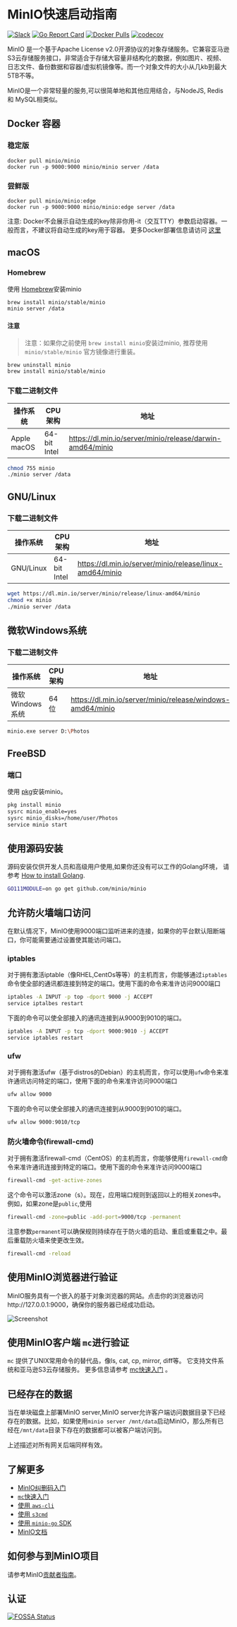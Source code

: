 # MinIO快速启动指南
[![Slack](https://slack.min.io/slack?type=svg)](https://slack.min.io) [![Go Report Card](https://goreportcard.com/badge/minio/minio)](https://goreportcard.com/report/minio/minio) [![Docker Pulls](https://img.shields.io/docker/pulls/minio/minio.svg?maxAge=604800)](https://hub.docker.com/r/minio/minio/) [![codecov](https://codecov.io/gh/minio/minio/branch/master/graph/badge.svg)](https://codecov.io/gh/minio/minio)

MinIO 是一个基于Apache License v2.0开源协议的对象存储服务。它兼容亚马逊S3云存储服务接口，非常适合于存储大容量非结构化的数据，例如图片、视频、日志文件、备份数据和容器/虚拟机镜像等。而一个对象文件的大小从几kb到最大5TB不等。

MinIO是一个非常轻量的服务,可以很简单地和其他应用结合，与NodeJS, Redis 和 MySQL相类似。

## Docker 容器
### 稳定版
```
docker pull minio/minio
docker run -p 9000:9000 minio/minio server /data
```

### 尝鲜版
```
docker pull minio/minio:edge
docker run -p 9000:9000 minio/minio:edge server /data
```
注意: Docker不会展示自动生成的key除非你用-it（交互TTY）参数启动容器。一般而言，不建议将自动生成的key用于容器。
更多Docker部署信息请访问 [这里](https://docs.min.io/cn/minio-docker-quickstart-guide)

## macOS
### Homebrew
使用 [Homebrew](http://brew.sh/)安装minio

```sh
brew install minio/stable/minio
minio server /data
```
#### 注意
> 注意：如果你之前使用 `brew install minio`安装过minio, 推荐使用 `minio/stable/minio` 官方镜像进行重装。

```sh
brew uninstall minio
brew install minio/stable/minio
```

### 下载二进制文件
| 操作系统    | CPU架构      | 地址                                                        |
| ----------  | --------     | ------                                                      |
| Apple macOS | 64-bit Intel | https://dl.min.io/server/minio/release/darwin-amd64/minio |
```sh
chmod 755 minio
./minio server /data
```

## GNU/Linux
### 下载二进制文件
| 操作系统   | CPU架构      | 地址                                                       |
| ---------- | --------     | ------                                                     |
| GNU/Linux  | 64-bit Intel | https://dl.min.io/server/minio/release/linux-amd64/minio |
```sh
wget https://dl.min.io/server/minio/release/linux-amd64/minio
chmod +x minio
./minio server /data
```

## 微软Windows系统
### 下载二进制文件
| 操作系统        | CPU架构  | 地址                                                             |
| ----------      | -------- | ------                                                           |
| 微软Windows系统 | 64位     | https://dl.min.io/server/minio/release/windows-amd64/minio |
```sh
minio.exe server D:\Photos
```

## FreeBSD
### 端口
使用 [pkg](https://github.com/freebsd/pkg)安装minio。

```sh
pkg install minio
sysrc minio_enable=yes
sysrc minio_disks=/home/user/Photos
service minio start
```

## 使用源码安装
源码安装仅供开发人员和高级用户使用,如果你还没有可以工作的Golang环境， 请参考 [How to install Golang](https://docs.min.io/cn/how-to-install-golang).

```sh
GO111MODULE=on go get github.com/minio/minio
```

## 允许防火墙端口访问  
在默认情况下，MinIO使用9000端口监听进来的连接，如果你的平台默认阻断端口，你可能需要通过设置使其能访问端口。

### iptables
对于拥有激活iptable（像RHEL,CentOs等等）的主机而言，你能够通过`iptables`命令使全部的通讯都连接到特定的端口。使用下面的命令来准许访问9000端口

```sh
iptables -A INPUT -p top -dport 9000 -j ACCEPT
service iptalbes restart
```

下面的命令可以使全部接入的通讯连接到从9000到9010的端口。

```sh
iptables -A INPUT -p tcp -dport 9000:9010 -j ACCEPT
service iptables restart
```

### ufw

对于拥有激活ufw（基于distros的Debian）的主机而言，你可以使用`ufw`命令来准许通讯访问特定的端口，使用下面的命令来准许访问9000端口

```sh
ufw allow 9000
```

下面的命令可以使全部接入的通讯连接到从9000到9010的端口。

```sh 
ufw allow 9000:9010/tcp
```

### 防火墙命令(firewall-cmd)  
对于拥有激活firewall-cmd（CentOS）的主机而言，你能够使用`firewall-cmd`命令来准许通讯连接到特定的端口。使用下面的命令来准许访问9000端口

```sh
firewall-cmd -get-active-zones
```

这个命令可以激活zone（s）。现在，应用端口规则到返回以上的相关zones中。例如，如果zone是`public`,使用

```sh
firewall-cmd -zone=public -add-port=9000/tcp -permanent
```

注意参数`permanent`可以确保规则持续存在于防火墙的启动、重启或重载之中。最后重载防火墙来使更改生效。

```sh
firewall-cmd -reload
```

## 使用MinIO浏览器进行验证

MinIO服务具有一个嵌入的基于对象浏览器的网站。点击你的浏览器访问http://127.0.0.1:9000，确保你的服务器已经成功启动。

![Screenshot](https://github.com/minio/minio/blob/master/docs/screenshots/minio-browser.png?raw=true)

## 使用MinIO客户端 `mc`进行验证
`mc` 提供了UNIX常用命令的替代品，像ls, cat, cp, mirror, diff等。 它支持文件系统和亚马逊S3云存储服务。 更多信息请参考 [mc快速入门](https://docs.min.io/docs/minio-client-quickstart-guide) 。

## 已经存在的数据
当在单块磁盘上部署MinIO server,MinIO server允许客户端访问数据目录下已经存在的数据。比如，如果使用`minio server /mnt/data`启动MinIO，那么所有已经在`/mnt/data`目录下存在的数据都可以被客户端访问到。

上述描述对所有网关后端同样有效。

## 了解更多
- [MinIO纠删码入门](https://docs.min.io/cn/minio-erasure-code-quickstart-guide)
- [`mc`快速入门](https://docs.min.io/cn/minio-client-quickstart-guide)
- [使用 `aws-cli`](https://docs.min.io/cn/aws-cli-with-minio)
- [使用 `s3cmd`](https://docs.min.io/docs/s3cmd-with-minio)
- [使用 `minio-go` SDK](https://docs.min.io/cn/golang-client-quickstart-guide)
- [MinIO文档](https://docs.min.io)

## 如何参与到MinIO项目
请参考MinIO[贡献者指南](https://github.com/minio/minio/blob/master/CONTRIBUTING.md)。

## 认证  
[![FOSSA Status](https://app.fossa.io/api/projects/git%2Bgithub.com%2Fminio%2Fminio.svg?type=large)](https://app.fossa.io/projects/git%2Bgithub.com%2Fminio%2Fminio?ref=badge_large)

